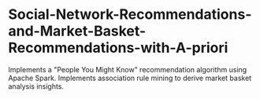 # Social-Network-Recommendations-and-Market-Basket-Recommendations-with-A-priori
Implements a "People You Might Know" recommendation algorithm using Apache Spark. Implements association rule mining to derive market basket analysis insights.
